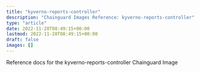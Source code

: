 ```yaml
---
title: "kyverno-reports-controller"
description: "Chainguard Images Reference: kyverno-reports-controller"
type: "article"
date: 2022-11-28T08:49:15+00:00
lastmod: 2022-11-28T08:49:15+00:00
draft: false
images: []
---
```


Reference docs for the kyverno-reports-controller Chainguard Image
